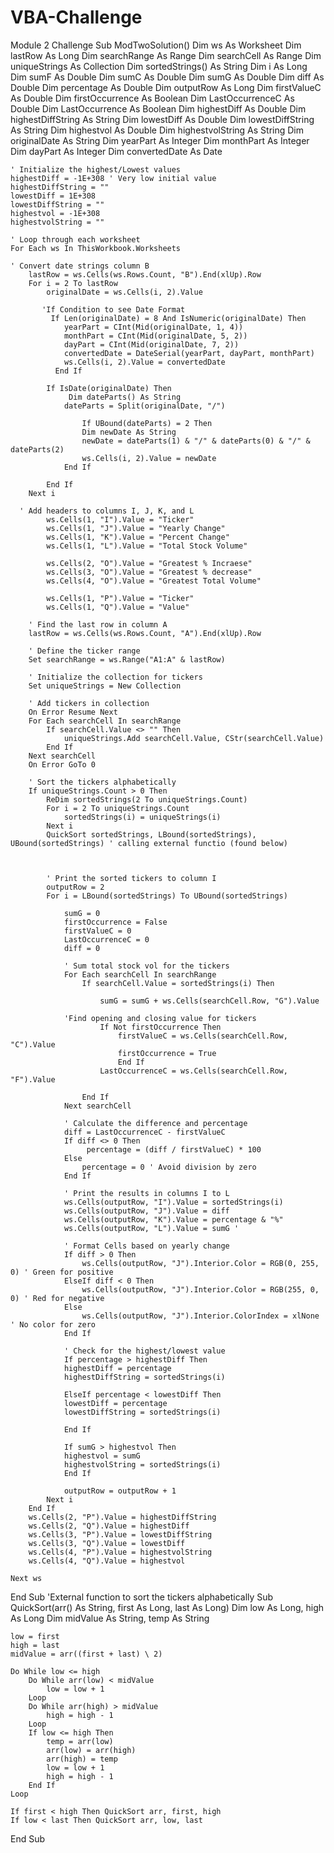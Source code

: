 # VBA-Challenge
Module 2 Challenge
Sub ModTwoSolution()
    Dim ws As Worksheet
    Dim lastRow As Long
    Dim searchRange As Range
    Dim searchCell As Range
    Dim uniqueStrings As Collection
    Dim sortedStrings() As String
    Dim i As Long
    Dim sumF As Double
    Dim sumC As Double
    Dim sumG As Double
    Dim diff As Double
    Dim percentage As Double
    Dim outputRow As Long
    Dim firstValueC As Double
    Dim firstOccurrence As Boolean
    Dim LastOccurrenceC As Double
    Dim LastOccurrence As Boolean
    Dim highestDiff As Double
    Dim highestDiffString As String
    Dim lowestDiff As Double
    Dim lowestDiffString As String
    Dim highestvol As Double
    Dim highestvolString As String
    Dim originalDate As String
    Dim yearPart As Integer
    Dim monthPart As Integer
    Dim dayPart As Integer
    Dim convertedDate As Date
    
    ' Initialize the highest/Lowest values
    highestDiff = -1E+308 ' Very low initial value
    highestDiffString = ""
    lowestDiff = 1E+308
    lowestDiffString = ""
    highestvol = -1E+308
    highestvolString = ""

    ' Loop through each worksheet
    For Each ws In ThisWorkbook.Worksheets
    
    ' Convert date strings column B
        lastRow = ws.Cells(ws.Rows.Count, "B").End(xlUp).Row
        For i = 2 To lastRow
            originalDate = ws.Cells(i, 2).Value
            
           'If Condition to see Date Format
             If Len(originalDate) = 8 And IsNumeric(originalDate) Then
                yearPart = CInt(Mid(originalDate, 1, 4))
                monthPart = CInt(Mid(originalDate, 5, 2))
                dayPart = CInt(Mid(originalDate, 7, 2))
                convertedDate = DateSerial(yearPart, dayPart, monthPart)
                ws.Cells(i, 2).Value = convertedDate
              End If
              
            If IsDate(originalDate) Then
                 Dim dateParts() As String
                dateParts = Split(originalDate, "/")
               
                    If UBound(dateParts) = 2 Then
                    Dim newDate As String
                    newDate = dateParts(1) & "/" & dateParts(0) & "/" & dateParts(2)
                    ws.Cells(i, 2).Value = newDate
                End If
                
            End If
        Next i
    
      ' Add headers to columns I, J, K, and L
            ws.Cells(1, "I").Value = "Ticker"
            ws.Cells(1, "J").Value = "Yearly Change"
            ws.Cells(1, "K").Value = "Percent Change"
            ws.Cells(1, "L").Value = "Total Stock Volume"
            
            ws.Cells(2, "O").Value = "Greatest % Incraese"
            ws.Cells(3, "O").Value = "Greatest % decrease"
            ws.Cells(4, "O").Value = "Greatest Total Volume"
            
            ws.Cells(1, "P").Value = "Ticker"
            ws.Cells(1, "Q").Value = "Value"
            
        ' Find the last row in column A
        lastRow = ws.Cells(ws.Rows.Count, "A").End(xlUp).Row

        ' Define the ticker range
        Set searchRange = ws.Range("A1:A" & lastRow)

        ' Initialize the collection for tickers
        Set uniqueStrings = New Collection

        ' Add tickers in collection
        On Error Resume Next
        For Each searchCell In searchRange
            If searchCell.Value <> "" Then
                uniqueStrings.Add searchCell.Value, CStr(searchCell.Value)
            End If
        Next searchCell
        On Error GoTo 0

        ' Sort the tickers alphabetically
        If uniqueStrings.Count > 0 Then
            ReDim sortedStrings(2 To uniqueStrings.Count)
            For i = 2 To uniqueStrings.Count
                sortedStrings(i) = uniqueStrings(i)
            Next i
            QuickSort sortedStrings, LBound(sortedStrings), UBound(sortedStrings) ' calling external functio (found below)
            


            ' Print the sorted tickers to column I
            outputRow = 2
            For i = LBound(sortedStrings) To UBound(sortedStrings)
  
                sumG = 0
                firstOccurrence = False
                firstValueC = 0
                LastOccurrenceC = 0
                diff = 0
                
                ' Sum total stock vol for the tickers
                For Each searchCell In searchRange
                    If searchCell.Value = sortedStrings(i) Then
                        
                        sumG = sumG + ws.Cells(searchCell.Row, "G").Value
                        
                'Find opening and closing value for tickers
                        If Not firstOccurrence Then
                            firstValueC = ws.Cells(searchCell.Row, "C").Value
                            firstOccurrence = True
                            End If
                        LastOccurrenceC = ws.Cells(searchCell.Row, "F").Value
                            
                    End If
                Next searchCell

                ' Calculate the difference and percentage
                diff = LastOccurrenceC - firstValueC
                If diff <> 0 Then
                     percentage = (diff / firstValueC) * 100
                Else
                    percentage = 0 ' Avoid division by zero
                End If

                ' Print the results in columns I to L
                ws.Cells(outputRow, "I").Value = sortedStrings(i)
                ws.Cells(outputRow, "J").Value = diff
                ws.Cells(outputRow, "K").Value = percentage & "%"
                ws.Cells(outputRow, "L").Value = sumG '

                ' Format Cells based on yearly change
                If diff > 0 Then
                    ws.Cells(outputRow, "J").Interior.Color = RGB(0, 255, 0) ' Green for positive
                ElseIf diff < 0 Then
                    ws.Cells(outputRow, "J").Interior.Color = RGB(255, 0, 0) ' Red for negative
                Else
                    ws.Cells(outputRow, "J").Interior.ColorIndex = xlNone ' No color for zero
                End If
                
                ' Check for the highest/lowest value
                If percentage > highestDiff Then
                highestDiff = percentage
                highestDiffString = sortedStrings(i)
                
                ElseIf percentage < lowestDiff Then
                lowestDiff = percentage
                lowestDiffString = sortedStrings(i)
                
                End If
                
                If sumG > highestvol Then
                highestvol = sumG
                highestvolString = sortedStrings(i)
                End If

                outputRow = outputRow + 1
            Next i
        End If
        ws.Cells(2, "P").Value = highestDiffString
        ws.Cells(2, "Q").Value = highestDiff
        ws.Cells(3, "P").Value = lowestDiffString
        ws.Cells(3, "Q").Value = lowestDiff
        ws.Cells(4, "P").Value = highestvolString
        ws.Cells(4, "Q").Value = highestvol
    
    Next ws
    

End Sub
'External function to sort the tickers alphabetically
Sub QuickSort(arr() As String, first As Long, last As Long)
    Dim low As Long, high As Long
    Dim midValue As String, temp As String

    low = first
    high = last
    midValue = arr((first + last) \ 2)

    Do While low <= high
        Do While arr(low) < midValue
            low = low + 1
        Loop
        Do While arr(high) > midValue
            high = high - 1
        Loop
        If low <= high Then
            temp = arr(low)
            arr(low) = arr(high)
            arr(high) = temp
            low = low + 1
            high = high - 1
        End If
    Loop

    If first < high Then QuickSort arr, first, high
    If low < last Then QuickSort arr, low, last
End Sub

